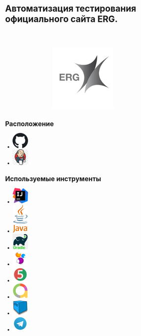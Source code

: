 # Автоматизация тестирования официального сайта ERG.


<h1 align="center">
  <br>
  <a href="https://erg.kz/ru"><img src="img/ERG.png" alt="ERG" width="200"></a>
</h1>

## Расположение
* <a href="https://github.com/ECLIPSE170790/safron_erg/"><img src="img\GitHub.png" alt="GitHub" width="50"></a>
* <a href="https://jenkins.autotests.cloud/job/08_eclipse170790_safron_erg/"><img src="img\Jenkins.jpg" alt="Jenkins" width="50"></a>

## Используемые инструменты

* <img src="img/IDEA.png" alt="Idea" width="50">
* <img src="img/Java.png" alt="Java" width="50">
* <img src="img/Gradle.png" alt="Gradle" width="50">
* <img src="img/Selenide.svg" alt="Selenide" width="50">
* <img src="img/JUnit.svg" alt="JUnit" width="50">
* <img src="img/Allure.png" alt="Allure" width="50">
* <img src="img/Selenoid.png" alt="Selenoid" width="50">
* <img src="img/Telegram.svg" alt="Telegram" width="50">
